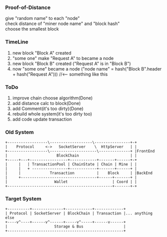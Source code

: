 ### Proof-of-Distance
give "random name" to each "node"<br/>
check distance of "miner node name" and "block hash"<br/>
choose the smallest block<br/>

### TimeLine
1. new block "Block A" created
2. "some one" make "Request A" to became a node
3. new block "Block B" created ("Request A" is in "Block B")
4. now "some one" became a node ("node name" = hash("Block B".header + hash("Request A"))) //<-- something like this

### ToDo
1. improve chain choose algorithm(Done)
2. add distance calc to block(Done)
3. add Comment(it's too dirty)(Done)
4. rebuild whole system(it's too dirty too)
5. add code update transaction

### Old System
	+------------------\-------------------\----------------+-+
	|    Protocol     <->   SocketServer    \  HttpServer   | |
	+------------------\---------------------\--------------+ |FrontEnd
	|                      BlockChain                       | |
	+-----+---+-----------------+------------+-------+------+-+
	|     |   | TransactionPool | ChainState | Chain | Mine | |
	|     |   + ----------------+------------+-------+------+ |
	|     |             Transaction          |    Block     | |BackEnd
	|     +----------------------------------+------+-------+ |
	|                     Wallet                    | Coord | |
	+-----------------------------------------------+-------+-+

### Target System
	+----------+--------------+------------+-------------+
	| Protocol | SocketServer | BlockChain | Transaction |... anything else
	+----v^----+------v^------+-----v^-----+------v------+ 
	|                     Storage & Bus                  |
	+----------------------------------------------------+